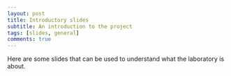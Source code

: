 ```yaml
---
layout: post
title: Introductory slides
subtitle: An introduction to the project 
tags: [slides, general]
comments: true
---
```


Here are some slides that can be used to understand what the laboratory is about.

<object data="{{ site.url }}{{ site.baseurl }}/pdf/LMI-Across-Presentation_SUCCESS.pdf" width="800" height="360" type='application/pdf'/>
